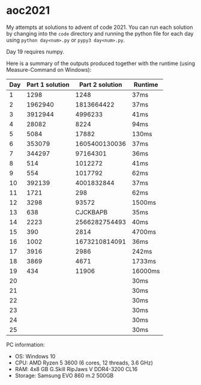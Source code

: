 # aoc2021
My attempts at solutions to advent of code 2021. You can run each solution by changing into the `code` directory and
running the python file for each day using `python day<num>.py` or `pypy3 day<num>.py`.

Day 19 requires numpy.

Here is a summary of the outputs produced together with the runtime (using Measure-Command on Windows):

| Day | Part 1 solution | Part 2 solution | Runtime |
|-----|-----------------|-----------------|---------|
| 1   | 1298            | 1248            | 37ms    |
| 2   | 1962940         | 1813664422      | 37ms    |
| 3   | 3912944         | 4996233         | 41ms    |
| 4   | 28082           | 8224            | 94ms    |
| 5   | 5084            | 17882           | 130ms   |
| 6   | 353079          | 1605400130036   | 37ms    |
| 7   | 344297          | 97164301        | 36ms    |
| 8   | 514             | 1012272         | 41ms    |
| 9   | 554             | 1017792         | 62ms    |
| 10  | 392139          | 4001832844      | 37ms    |
| 11  | 1721            | 298             | 62ms    |
| 12  | 3298            | 93572           | 1500ms  |
| 13  | 638             | CJCKBAPB        | 35ms    |
| 14  | 2223            | 2566282754493   | 40ms    |
| 15  | 390             | 2814            | 4700ms  |
| 16  | 1002            | 1673210814091   | 36ms    |
| 17  | 3916            | 2986            | 242ms   |
| 18  | 3869            | 4671            | 1733ms  |
| 19  | 434             | 11906           | 16000ms |
| 20  |                 |                 | 30ms    |
| 21  |                 |                 | 30ms    |
| 22  |                 |                 | 30ms    |
| 23  |                 |                 | 30ms    |
| 24  |                 |                 | 30ms    |
| 25  |                 |                 | 30ms    |

PC information:
* OS: Windows 10
* CPU: AMD Ryzen 5 3600 (6 cores, 12 threads, 3.6 GHz)
* RAM: 4x8 GB G.Skill RipJaws V DDR4-3200 CL16
* Storage: Samsung EVO 860 m.2 500GB